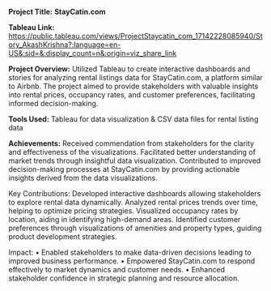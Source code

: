 **Project Title:** **StayCatin.com**

**Tableau Link:** https://public.tableau.com/views/ProjectStaycatin_com_17142228085940/Story_AkashKrishna?:language=en-US&:sid=&:display_count=n&:origin=viz_share_link

**Project Overview:**
Utilized Tableau to create interactive dashboards and stories for analyzing rental listings data for StayCatin.com, a platform similar to Airbnb. The project aimed to provide stakeholders with valuable insights into rental prices, occupancy rates, and customer preferences, facilitating informed decision-making.

**Tools Used:**
Tableau for data visualization & CSV data files for rental listing data

**Achievements:**
Received commendation from stakeholders for the clarity and effectiveness of the visualizations.
Facilitated better understanding of market trends through insightful data visualization.
Contributed to improved decision-making processes at StayCatin.com by providing actionable insights derived from the data visualizations.

Key Contributions:
Developed interactive dashboards allowing stakeholders to explore rental data dynamically.
Analyzed rental prices trends over time, helping to optimize pricing strategies.
Visualized occupancy rates by location, aiding in identifying high-demand areas.
Identified customer preferences through visualizations of amenities and property types, guiding product development strategies.

Impact:
•	Enabled stakeholders to make data-driven decisions leading to improved business performance.
•	Empowered StayCatin.com to respond effectively to market dynamics and customer needs.
•	Enhanced stakeholder confidence in strategic planning and resource allocation.
